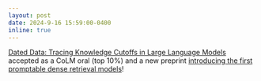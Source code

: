 ```yaml
---
layout: post
date: 2024-9-16 15:59:00-0400
inline: true
---
```


[Dated Data: Tracing Knowledge Cutoffs in Large Language Models](https://arxiv.org/abs/2403.12958) accepted as a CoLM oral (top 10%) and a new preprint [introducing the first promptable dense retrieval models]()!